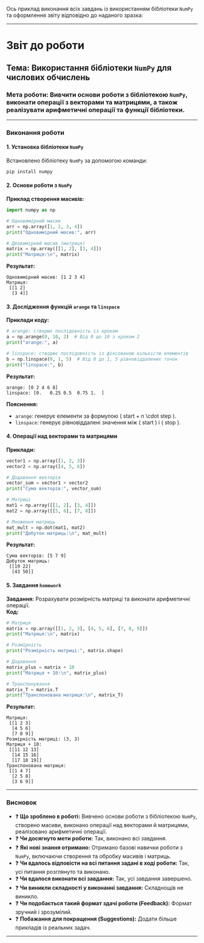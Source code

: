 Ось приклад виконання всіх завдань із використанням бібліотеки `NumPy` та оформлення звіту відповідно до наданого зразка:

---

# **Звіт до роботи**
## **Тема:** Використання бібліотеки `NumPy` для числових обчислень
### **Мета роботи:** Вивчити основи роботи з бібліотекою `NumPy`, виконати операції з векторами та матрицями, а також реалізувати арифметичні операції та функції бібліотеки.

---

### **Виконання роботи**
#### **1. Установка бібліотеки `NumPy`**
Встановлено бібліотеку `NumPy` за допомогою команди:
```bash
pip install numpy
```
#### **2. Основи роботи з `NumPy`**
**Приклад створення масивів:**
```python
import numpy as np

# Одновимірний масив
arr = np.array([1, 2, 3, 4])
print("Одновимірний масив:", arr)

# Двовимірний масив (матриця)
matrix = np.array([[1, 2], [3, 4]])
print("Матриця:\n", matrix)
```
**Результат:**
```text
Одновимірний масив: [1 2 3 4]
Матриця:
 [[1 2]
  [3 4]]
```

#### **3. Дослідження функцій `arange` та `linspace`**
**Приклади коду:**
```python
# arange: створює послідовність із кроком
a = np.arange(0, 10, 2)  # Від 0 до 10 з кроком 2
print("arange:", a)

# linspace: створює послідовність із фіксованою кількістю елементів
b = np.linspace(0, 1, 5)  # Від 0 до 1, 5 рівновіддалених точок
print("linspace:", b)
```
**Результат:**
```text
arange: [0 2 4 6 8]
linspace: [0.   0.25 0.5  0.75 1.  ]
```

**Пояснення:**
- `arange`: генерує елементи за формулою \( start + n \cdot step \).
- `linspace`: генерує рівновіддалені значення між \( start \) і \( stop \).

#### **4. Операції над векторами та матрицями**
**Приклади:**
```python
vector1 = np.array([1, 2, 3])
vector2 = np.array([4, 5, 6])

# Додавання векторів
vector_sum = vector1 + vector2
print("Сума векторів:", vector_sum)

# Матриці
mat1 = np.array([[1, 2], [3, 4]])
mat2 = np.array([[5, 6], [7, 8]])

# Множення матриць
mat_mult = np.dot(mat1, mat2)
print("Добуток матриць:\n", mat_mult)
```
**Результат:**
```text
Сума векторів: [5 7 9]
Добуток матриць:
 [[19 22]
  [43 50]]
```

#### **5. Завдання `homework`**
**Завдання:** Розрахувати розмірність матриці та виконати арифметичні операції.  
**Код:**
```python
# Матриця
matrix = np.array([[1, 2, 3], [4, 5, 6], [7, 8, 9]])
print("Матриця:\n", matrix)

# Розмірність
print("Розмірність матриці:", matrix.shape)

# Додавання
matrix_plus = matrix + 10
print("Матриця + 10:\n", matrix_plus)

# Транспонування
matrix_T = matrix.T
print("Транспонована матриця:\n", matrix_T)
```
**Результат:**
```text
Матриця:
 [[1 2 3]
  [4 5 6]
  [7 8 9]]
Розмірність матриці: (3, 3)
Матриця + 10:
 [[11 12 13]
  [14 15 16]
  [17 18 19]]
Транспонована матриця:
 [[1 4 7]
  [2 5 8]
  [3 6 9]]
```
---

### **Висновок**

- :question: **Що зроблено в роботі:** Вивчено основи роботи з бібліотекою `NumPy`, створено масиви, виконано операції над векторами й матрицями, реалізовано арифметичні операції.
- :question: **Чи досягнуто мети роботи:** Так, виконано всі завдання.
- :question: **Які нові знання отримано:** Отримано базові навички роботи з `NumPy`, включаючи створення та обробку масивів і матриць.
- :question: **Чи вдалось відповісти на всі питання задані в ході роботи:** Так, усі питання розглянуто та виконано.
- :question: **Чи вдалося виконати всі завдання:** Так, усі завдання завершено.
- :question: **Чи виникли складності у виконанні завдання:** Складнощів не виникло.
- :question: **Чи подобається такий формат здачі роботи (Feedback):** Формат зручний і зрозумілий.
- :question: **Побажання для покращення (Suggestions):** Додати більше прикладів із реальних задач.

---
